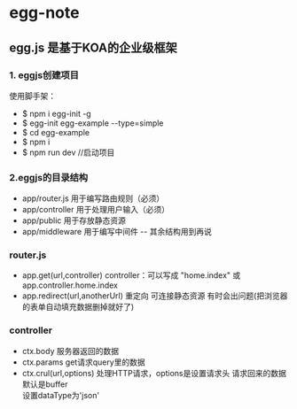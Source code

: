 # egg-note
## egg.js 是基于KOA的企业级框架
### 1. eggjs创建项目
使用脚手架：
- $ npm i egg-init -g
- $ egg-init egg-example --type=simple
- $ cd egg-example
- $ npm i
- $ npm run dev  //启动项目
### 2.eggjs的目录结构
- app/router.js 用于编写路由规则（必须）
- app/controller 用于处理用户输入（必须）
- app/public 用于存放静态资源
- app/middleware 用于编写中间件
-- 其余结构用到再说
### router.js
- app.get(url,controller)  controller：可以写成  "home.index" 或 app.controller.home.index
- app.redirect(url,anotherUrl)  重定向 可连接静态资源   有时会出问题(把浏览器的表单自动填充数据删掉就好了)
### controller
- ctx.body   服务器返回的数据
- ctx.params  get请求query里的数据
- ctx.crul(url,options)   处理HTTP请求，options是设置请求头 请求回来的数据默认是buffer  
  设置dataType为'json'

